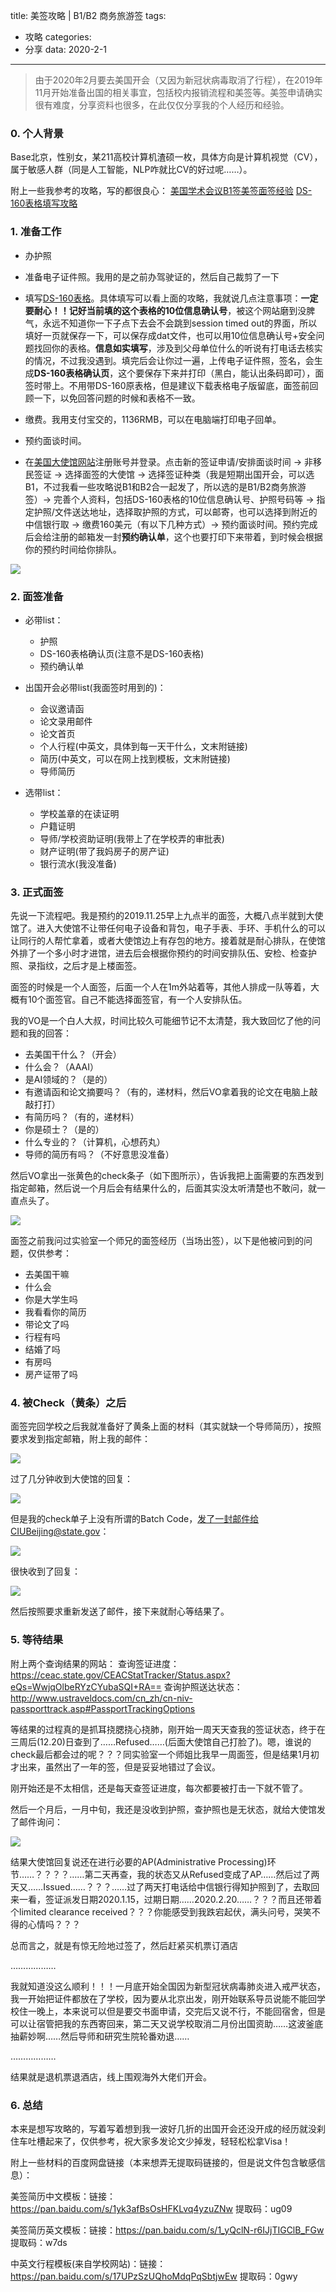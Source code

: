 title: 美签攻略 | B1/B2 商务旅游签
tags:
  - 攻略
categories:
  - 分享
data: 2020-2-1
---
> 由于2020年2月要去美国开会（又因为新冠状病毒取消了行程），在2019年11月开始准备出国的相关事宜，包括校内报销流程和美签等。美签申请确实很有难度，分享资料也很多，在此仅仅分享我的个人经历和经验。

<!--more-->

### 0. 个人背景

Base北京，性别女，某211高校计算机渣硕一枚，具体方向是计算机视觉（CV），属于敏感人群（同是人工智能，NLP咋就比CV的好过呢……）。

附上一些我参考的攻略，写的都很良心：
[美国学术会议B1签美签面签经验](https://zhuanlan.zhihu.com/p/36266072)
[DS-160表格填写攻略](http://www.ailvxing.com/info-103-22538-0.html)

### 1. 准备工作

- 办护照

- 准备电子证件照。我用的是之前办驾驶证的，然后自己裁剪了一下

- 填写[DS-160表格](https://ceac.state.gov/GenNIV/default.aspx)。具体填写可以看上面的攻略，我就说几点注意事项：**一定要耐心！！记好当前填的这个表格的10位信息确认号**，被这个网站磨到没脾气，永远不知道你一下子点下去会不会跳到session timed out的界面，所以填好一页就保存一下，可以保存成dat文件，也可以用10位信息确认号+安全问题找回你的表格。**信息如实填写**，涉及到父母单位什么的听说有打电话去核实的情况，不过我没遇到。填完后会让你过一遍，上传电子证件照，签名，会生成**DS-160表格确认页**，这个要保存下来并打印（黑白，能认出条码即可），面签时带上。不用带DS-160原表格，但是建议下载表格电子版留底，面签前回顾一下，以免回答问题的时候和表格不一致。

- 缴费。我用支付宝交的，1136RMB，可以在电脑端打印电子回单。

- 预约面谈时间。

- 在[美国大使馆网站](https://cgifederal.secure.force.com/SiteRegister?country=China&language=zh_CN)注册账号并登录。点击新的签证申请/安排面谈时间 -> 非移民签证 -> 选择面签的大使馆 -> 选择签证种类（我是短期出国开会，可以选B1，不过我看一些攻略说B1和B2合一起发了，所以选的是B1/B2商务旅游签）-> 完善个人资料，包括DS-160表格的10位信息确认号、护照号码等 -> 指定护照/文件送达地址，选择取护照的方式，可以邮寄，也可以选择到附近的中信银行取 -> 缴费160美元（有以下几种方式）-> 预约面谈时间。预约完成后会给注册的邮箱发一封**预约确认单**，这个也要打印下来带着，到时候会根据你的预约时间给你排队。

![](https://cdn.jsdelivr.net/gh/Elody-07/PicBed/20200201204930.png)


### 2. 面签准备
- 必带list：
  - 护照
  - DS-160表格确认页(注意不是DS-160表格)
  - 预约确认单

- 出国开会必带list(我面签时用到的)：
  - 会议邀请函
  - 论文录用邮件
  - 论文首页
  - 个人行程(中英文，具体到每一天干什么，文末附链接)
  - 简历(中英文，可以在网上找到模板，文末附链接)
  - 导师简历

- 选带list：
  - 学校盖章的在读证明
  - 户籍证明
  - 导师/学校资助证明(我带上了在学校弄的审批表)
  - 财产证明(带了我妈房子的房产证)
  - 银行流水(我没准备)

### 3. 正式面签

先说一下流程吧。我是预约的2019.11.25早上九点半的面签，大概八点半就到大使馆了。进入大使馆不让带任何电子设备和背包，电子手表、手环、手机什么的可以让同行的人帮忙拿着，或者大使馆边上有存包的地方。接着就是耐心排队，在使馆外排了一个多小时才进馆，进去后会根据你预约的时间安排队伍、安检、检查护照、录指纹，之后才是上楼面签。

面签的时候是一个人面签，后面一个人在1m外站着等，其他人排成一队等着，大概有10个面签官。自己不能选择面签官，有一个人安排队伍。

我的VO是一个白人大叔，时间比较久可能细节记不太清楚，我大致回忆了他的问题和我的回答：
- 去美国干什么？（开会）
- 什么会？（AAAI）
- 是AI领域的？（是的）
- 有邀请函和论文摘要吗？（有的，递材料，然后VO拿着我的论文在电脑上敲敲打打）
- 有简历吗？（有的，递材料）
- 你是硕士？（是的）
- 什么专业的？（计算机，心想药丸）
- 导师的简历有吗？（不好意思没准备）

然后VO拿出一张黄色的check条子（如下图所示），告诉我把上面需要的东西发到指定邮箱，然后说一个月后会有结果什么的，后面其实没太听清楚也不敢问，就一直点头了。

![](https://cdn.jsdelivr.net/gh/Elody-07/PicBed/20200208153627.png)

面签之前我问过实验室一个师兄的面签经历（当场出签），以下是他被问到的问题，仅供参考：
- 去美国干嘛 
- 什么会
- 你是大学生吗
- 我看看你的简历
- 带论文了吗
- 行程有吗
- 结婚了吗
- 有房吗
- 房产证带了吗

### 4. 被Check（黄条）之后

面签完回学校之后我就准备好了黄条上面的材料（其实就缺一个导师简历），按照要求发到指定邮箱，附上我的邮件：

![](https://cdn.jsdelivr.net/gh/Elody-07/PicBed/20200208155031.png)

过了几分钟收到大使馆的回复：

![](https://cdn.jsdelivr.net/gh/Elody-07/PicBed/20200208155118.png)

但是我的check单子上没有所谓的Batch Code，发了一封邮件给CIUBeijing@state.gov：

![](https://cdn.jsdelivr.net/gh/Elody-07/PicBed/20200208155326.png)

很快收到了回复：

![](https://cdn.jsdelivr.net/gh/Elody-07/PicBed/20200208155536.png)

然后按照要求重新发送了邮件，接下来就耐心等结果了。

### 5. 等待结果

附上两个查询结果的网站：
查询签证进度：https://ceac.state.gov/CEACStatTracker/Status.aspx?eQs=WwjqOlbeRYzCYubaSQI+RA==
查询护照送达状态：http://www.ustraveldocs.com/cn_zh/cn-niv-passporttrack.asp#PassportTrackingOptions

等结果的过程真的是抓耳挠腮挠心挠肺，刚开始一周天天查我的签证状态，终于在三周后(12.20)日查到了……Refused……(后面大使馆自己打脸了)。嗯，谁说的check最后都会过的呢？？？同实验室一个师姐比我早一周面签，但是结果1月初才出来，虽然出了一年的签，但是妥妥地错过了会议。

刚开始还是不太相信，还是每天查签证进度，每次都要被打击一下就不管了。

然后一个月后，一月中旬，我还是没收到护照，查护照也是无状态，就给大使馆发了邮件询问：

![](https://cdn.jsdelivr.net/gh/Elody-07/PicBed/20200208160350.png)

结果大使馆回复说还在进行必要的AP(Administrative Processing)环节……？？？？……第二天再查，我的状态又从Refused变成了AP……然后过了两天又……Issued……？？？……过了两天打电话给中信银行得知护照到了，去取回来一看，签证派发日期2020.1.15，过期日期……2020.2.20……？？？而且还带着个limited clearance received？？？你能感受到我跌宕起伏，满头问号，哭笑不得的心情吗？？？

总而言之，就是有惊无险地过签了，然后赶紧买机票订酒店

………………

我就知道没这么顺利！！！一月底开始全国因为新型冠状病毒肺炎进入戒严状态，我一开始把证件都放在了学校，因为要从北京出发，刚开始联系导员说能不能回学校住一晚上，本来说可以但是要交书面申请，交完后又说不行，不能回宿舍，但是可以让宿管把我的东西寄回来，第二天又说学校取消二月份出国资助……这波釜底抽薪妙啊……然后导师和研究生院轮番劝退……

………………

结果就是退机票退酒店，线上围观海外大佬们开会。

### 6. 总结

本来是想写攻略的，写着写着想到我一波好几折的出国开会还没开成的经历就没刹住车吐槽起来了，仅供参考，祝大家多发论文少掉发，轻轻松松拿Visa！

附上一些材料的百度网盘链接（本来想弄无提取码链接的，但是说文件包含敏感信息）：

美签简历中文模板：链接：https://pan.baidu.com/s/1yk3afBsOsHFKLvq4yzuZNw 提取码：ug09 

美签简历英文模板：链接：https://pan.baidu.com/s/1_yQclN-r6IJjTIGClB_FGw 提取码：w7ds

中英文行程模板(来自学校网站)：链接：https://pan.baidu.com/s/17UPzSzUQhoMdqPqSbtjwEw 提取码：0gwy 





